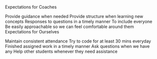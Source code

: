 Expectations for Coaches

Provide guidance when needed
Provide structure when learning new concepts
Responses to questions in a timely manner
To include everyone
Be easily approachable so we can feel comfortable around them
Expectations for Ourselves

Maintain consistent attendance
Try to code for at least 30 mins everyday
Finished assigned work in a timely manner
Ask questions when we have any
Help other students whenever they need assistance